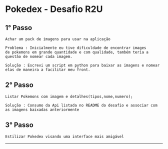 # Pokedex - Desafio R2U

## 1° Passo

    Achar um pack de imagens para usar na aplicação

    Problema : Inicialmente eu tive dificuldade de encontrar images
    de pokemons em grande quantidade e com qualidade, também teria a questão de nomear cada imagem.

    Solução : Escrevi um script em python para baixar as imagens e nomear elas de maneira a facilitar meu front.

## 2° Passo

    Listar Pokemons com imagem e detalhes(tipos,nome,numero);

    Solução : Consumo da Api listada no README do desafio e associar com as imagens baixadas anteriormente

## 3° Passo

    Estilizar Pokedex visando uma interface mais amigável


----


